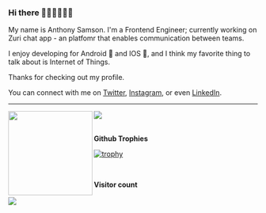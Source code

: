 ### Hi there 👋🏾👋🏽👋🏽

My name is Anthony Samson. I'm a Frontend Engineer; currently working on Zuri chat app - an platfomr that enables communication between teams. 

I enjoy developing for Android 🤖 and IOS , and I think my favorite thing to talk about is Internet of Things. 

Thanks for checking out my profile.

You can connect with me on [Twitter](https://twitter.com/anth_samson), [Instagram](https://www.instagram.com/astro_codr/), or even [LinkedIn](https://www.linkedin.com/in/alomedaniel/).

---

<div>
  <img height="170" align="left" src="https://github-readme-stats.vercel.app/api?username=Samson063&count_private=true&include_all_commits=true" />
  <img src="https://github-readme-stats.vercel.app/api/top-langs/?username=Samson063&layout=compact" />
  <br/><br/>
 
  <b>Github Trophies</b><br/>
  
  [![trophy](https://github-profile-trophy.vercel.app/?username=Samson063&theme=onedark&margin-w=15&margin-h=15)](https://www.buymeacoffee.com/pantani)
</div>

<br/>
<p align="left"> 
  <b>Visitor count</b><br/>
  <br/>
  <img src="https://profile-counter.glitch.me/Samson063/count.svg" />
</p>
